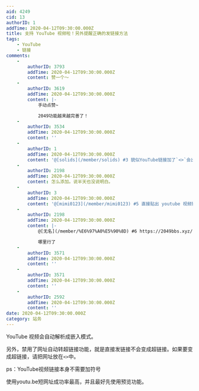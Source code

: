 ```yaml
---
aid: 4249
cid: 13
authorID: 1
addTime: 2020-04-12T09:30:00.000Z
title: 支持 YouTube 视频啦！另外提醒正确的发链接方法
tags:
    - YouTube
    - 链接
comments:
    -
        authorID: 3793
        addTime: 2020-04-12T09:30:00.000Z
        content: 赞一个～
    -
        authorID: 3619
        addTime: 2020-04-12T09:30:00.000Z
        content: |-
            手动点赞~

            2049功能越来越完善了！
    -
        authorID: 3534
        addTime: 2020-04-12T09:30:00.000Z
        content: ''
    -
        authorID: 1
        addTime: 2020-04-12T09:30:00.000Z
        content: '@[solids](/member/solids) #3 貌似YouTube链接加了`<>`会出bug'
    -
        authorID: 2198
        addTime: 2020-04-12T09:30:00.000Z
        content: 怎么添加。说半天也没说明白。
    -
        authorID: 3
        addTime: 2020-04-12T09:30:00.000Z
        content: '@[mimi0123](/member/mimi0123) #5 直接贴出 youtube 视频链接地址就行。'
    -
        authorID: 2198
        addTime: 2020-04-12T09:30:00.000Z
        content: |-
            @[无名](/member/%E6%97%A0%E5%90%8D) #6 https://2049bbs.xyz/t/4254

            哪里行了
    -
        authorID: 3571
        addTime: 2020-04-12T09:30:00.000Z
        content: ''
    -
        authorID: 3571
        addTime: 2020-04-12T09:30:00.000Z
        content: ''
    -
        authorID: 2592
        addTime: 2020-04-12T09:30:00.000Z
        content: ''
date: 2020-04-12T09:30:00.000Z
category: 站务
---
```


YouTube 视频会自动解析成嵌入模式。

另外，禁用了网址自动转超链接功能，就是直接发链接不会变成超链接。如果要变成超链接，请把网址放在`<>`中。

ps：YouTube视频链接本身不需要加符号

使用youtu.be短网址成功率最高，并且最好先使用预览功能。
